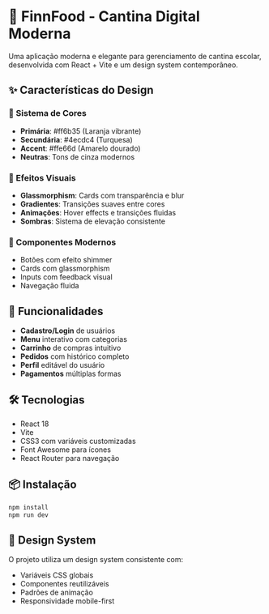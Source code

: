 # 🍔 FinnFood - Cantina Digital Moderna

Uma aplicação moderna e elegante para gerenciamento de cantina escolar, desenvolvida com React + Vite e um design system contemporâneo.

## ✨ Características do Design

### 🎨 Sistema de Cores
- **Primária**: #ff6b35 (Laranja vibrante)
- **Secundária**: #4ecdc4 (Turquesa)
- **Accent**: #ffe66d (Amarelo dourado)
- **Neutras**: Tons de cinza modernos

### 🌟 Efeitos Visuais
- **Glassmorphism**: Cards com transparência e blur
- **Gradientes**: Transições suaves entre cores
- **Animações**: Hover effects e transições fluidas
- **Sombras**: Sistema de elevação consistente

### 📱 Componentes Modernos
- Botões com efeito shimmer
- Cards com glassmorphism
- Inputs com feedback visual
- Navegação fluida

## 🚀 Funcionalidades

- **Cadastro/Login** de usuários
- **Menu** interativo com categorias
- **Carrinho** de compras intuitivo
- **Pedidos** com histórico completo
- **Perfil** editável do usuário
- **Pagamentos** múltiplas formas

## 🛠️ Tecnologias

- React 18
- Vite
- CSS3 com variáveis customizadas
- Font Awesome para ícones
- React Router para navegação

## 📦 Instalação

```bash
npm install
npm run dev
```

## 🎯 Design System

O projeto utiliza um design system consistente com:
- Variáveis CSS globais
- Componentes reutilizáveis
- Padrões de animação
- Responsividade mobile-first
